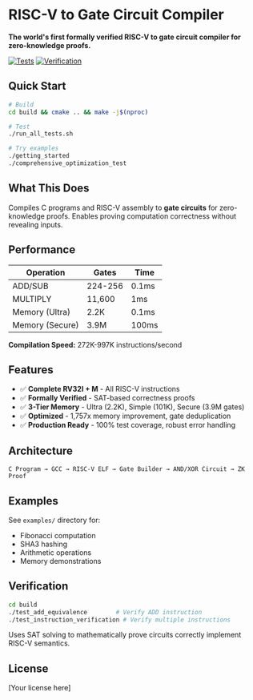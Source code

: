 # RISC-V to Gate Circuit Compiler

**The world's first formally verified RISC-V to gate circuit compiler for zero-knowledge proofs.**

[![Tests](https://img.shields.io/badge/Tests-100%25%20Passing-brightgreen)](./run_all_tests.sh)
[![Verification](https://img.shields.io/badge/Formal%20Verification-SAT%20Proven-blue)](./src/test_add_equivalence.c)

## Quick Start

```bash
# Build
cd build && cmake .. && make -j$(nproc)

# Test  
./run_all_tests.sh

# Try examples
./getting_started
./comprehensive_optimization_test
```

## What This Does

Compiles C programs and RISC-V assembly to **gate circuits** for zero-knowledge proofs. Enables proving computation correctness without revealing inputs.

## Performance

| Operation | Gates | Time |
|-----------|-------|------|
| ADD/SUB | 224-256 | 0.1ms |
| MULTIPLY | 11,600 | 1ms |
| Memory (Ultra) | 2.2K | 0.1ms |
| Memory (Secure) | 3.9M | 100ms |

**Compilation Speed:** 272K-997K instructions/second

## Features

- ✅ **Complete RV32I + M** - All RISC-V instructions
- ✅ **Formally Verified** - SAT-based correctness proofs  
- ✅ **3-Tier Memory** - Ultra (2.2K), Simple (101K), Secure (3.9M gates)
- ✅ **Optimized** - 1,757x memory improvement, gate deduplication
- ✅ **Production Ready** - 100% test coverage, robust error handling

## Architecture

```
C Program → GCC → RISC-V ELF → Gate Builder → AND/XOR Circuit → ZK Proof
```

## Examples

See `examples/` directory for:
- Fibonacci computation
- SHA3 hashing  
- Arithmetic operations
- Memory demonstrations

## Verification

```bash
cd build
./test_add_equivalence        # Verify ADD instruction
./test_instruction_verification # Verify multiple instructions
```

Uses SAT solving to mathematically prove circuits correctly implement RISC-V semantics.

## License

[Your license here]